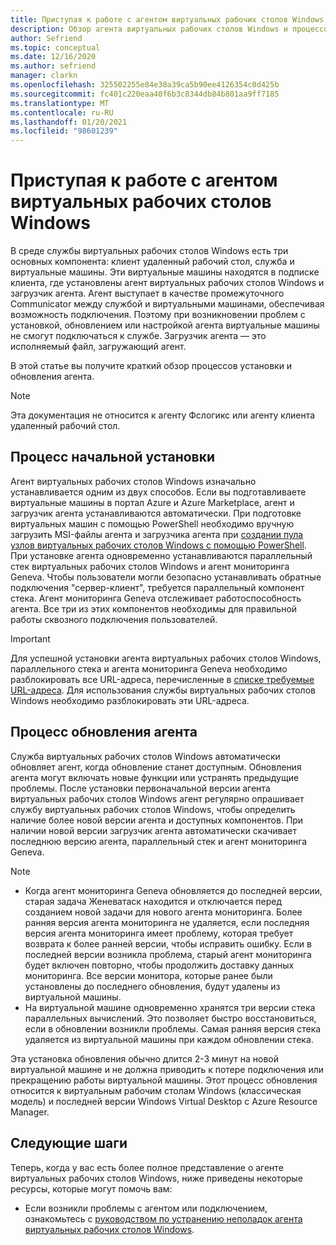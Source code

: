 ```yaml
---
title: Приступая к работе с агентом виртуальных рабочих столов Windows
description: Обзор агента виртуальных рабочих столов Windows и процессов обновления.
author: Sefriend
ms.topic: conceptual
ms.date: 12/16/2020
ms.author: sefriend
manager: clarkn
ms.openlocfilehash: 325502255e84e38a39ca5b90ee4126354c0d425b
ms.sourcegitcommit: fc401c220eaa40f6b3c8344db84b801aa9ff7185
ms.translationtype: MT
ms.contentlocale: ru-RU
ms.lasthandoff: 01/20/2021
ms.locfileid: "98601239"
---
```

# <a name="get-started-with-the-windows-virtual-desktop-agent"></a>Приступая к работе с агентом виртуальных рабочих столов Windows

В среде службы виртуальных рабочих столов Windows есть три основных компонента: клиент удаленный рабочий стол, служба и виртуальные машины. Эти виртуальные машины находятся в подписке клиента, где установлены агент виртуальных рабочих столов Windows и загрузчик агента. Агент выступает в качестве промежуточного Communicator между службой и виртуальными машинами, обеспечивая возможность подключения. Поэтому при возникновении проблем с установкой, обновлением или настройкой агента виртуальные машины не смогут подключаться к службе. Загрузчик агента — это исполняемый файл, загружающий агент. 

В этой статье вы получите краткий обзор процессов установки и обновления агента.

>[!NOTE]
>Эта документация не относится к агенту Фслогикс или агенту клиента удаленный рабочий стол.


## <a name="initial-installation-process"></a>Процесс начальной установки

Агент виртуальных рабочих столов Windows изначально устанавливается одним из двух способов. Если вы подготавливаете виртуальные машины в портал Azure и Azure Marketplace, агент и загрузчик агента устанавливаются автоматически. При подготовке виртуальных машин с помощью PowerShell необходимо вручную загрузить MSI-файлы агента и загрузчика агента при [создании пула узлов виртуальных рабочих столов Windows с помощью PowerShell](create-host-pools-powershell.md#register-the-virtual-machines-to-the-windows-virtual-desktop-host-pool). При установке агента одновременно устанавливаются параллельный стек виртуальных рабочих столов Windows и агент мониторинга Geneva. Чтобы пользователи могли безопасно устанавливать обратные подключения "сервер-клиент", требуется параллельный компонент стека. Агент мониторинга Geneva отслеживает работоспособность агента. Все три из этих компонентов необходимы для правильной работы сквозного подключения пользователей.

>[!IMPORTANT]
>Для успешной установки агента виртуальных рабочих столов Windows, параллельного стека и агента мониторинга Geneva необходимо разблокировать все URL-адреса, перечисленные в [списке требуемые URL-адреса](safe-url-list.md#virtual-machines). Для использования службы виртуальных рабочих столов Windows необходимо разблокировать эти URL-адреса.

## <a name="agent-update-process"></a>Процесс обновления агента

Служба виртуальных рабочих столов Windows автоматически обновляет агент, когда обновление станет доступным. Обновления агента могут включать новые функции или устранять предыдущие проблемы. После установки первоначальной версии агента виртуальных рабочих столов Windows агент регулярно опрашивает службу виртуальных рабочих столов Windows, чтобы определить наличие более новой версии агента и доступных компонентов. При наличии новой версии загрузчик агента автоматически скачивает последнюю версию агента, параллельный стек и агент мониторинга Geneva.

>[!NOTE]
>- Когда агент мониторинга Geneva обновляется до последней версии, старая задача Женеватаск находится и отключается перед созданием новой задачи для нового агента мониторинга. Более ранняя версия агента мониторинга не удаляется, если последняя версия агента мониторинга имеет проблему, которая требует возврата к более ранней версии, чтобы исправить ошибку. Если в последней версии возникла проблема, старый агент мониторинга будет включен повторно, чтобы продолжить доставку данных мониторинга. Все версии монитора, которые ранее были установлены до последнего обновления, будут удалены из виртуальной машины.
>- На виртуальной машине одновременно хранятся три версии стека параллельных вычислений. Это позволяет быстро восстановиться, если в обновлении возникли проблемы. Самая ранняя версия стека удаляется из виртуальной машины при каждом обновлении стека.

Эта установка обновления обычно длится 2-3 минут на новой виртуальной машине и не должна приводить к потере подключения или прекращению работы виртуальной машины. Этот процесс обновления относится к виртуальным рабочим столам Windows (классическая модель) и последней версии Windows Virtual Desktop с Azure Resource Manager.

## <a name="next-steps"></a>Следующие шаги

Теперь, когда у вас есть более полное представление о агенте виртуальных рабочих столов Windows, ниже приведены некоторые ресурсы, которые могут помочь вам:

- Если возникли проблемы с агентом или подключением, ознакомьтесь с [руководством по устранению неполадок агента виртуальных рабочих столов Windows](troubleshoot-agent.md).